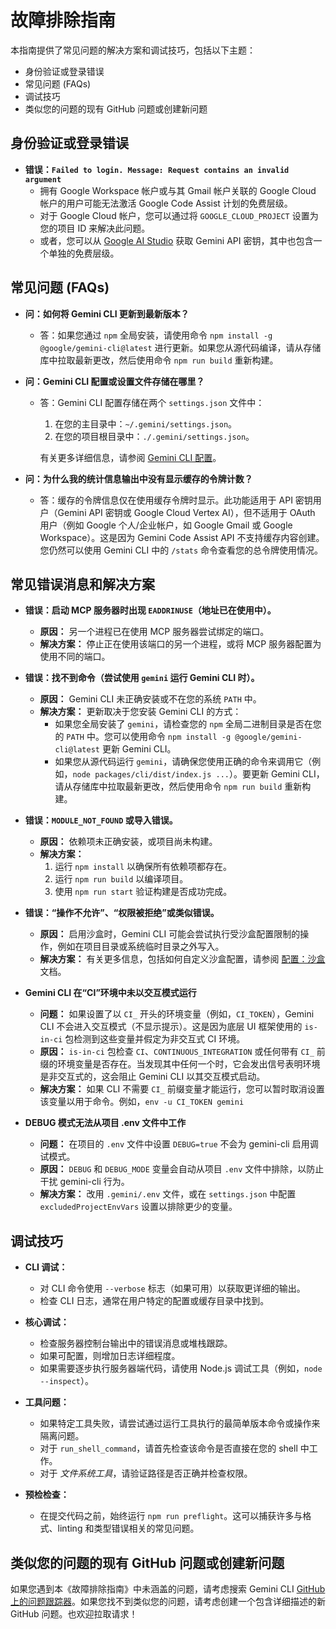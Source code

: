 # 故障排除指南

本指南提供了常见问题的解决方案和调试技巧，包括以下主题：

- 身份验证或登录错误
- 常见问题 (FAQs)
- 调试技巧
- 类似您的问题的现有 GitHub 问题或创建新问题

## 身份验证或登录错误

- **错误：`Failed to login. Message: Request contains an invalid argument`**
  - 拥有 Google Workspace 帐户或与其 Gmail 帐户关联的 Google Cloud 帐户的用户可能无法激活 Google Code Assist 计划的免费层级。
  - 对于 Google Cloud 帐户，您可以通过将 `GOOGLE_CLOUD_PROJECT` 设置为您的项目 ID 来解决此问题。
  - 或者，您可以从 [Google AI Studio](http://aistudio.google.com/app/apikey) 获取 Gemini API 密钥，其中也包含一个单独的免费层级。

## 常见问题 (FAQs)

- **问：如何将 Gemini CLI 更新到最新版本？**
  - 答：如果您通过 `npm` 全局安装，请使用命令 `npm install -g @google/gemini-cli@latest` 进行更新。如果您从源代码编译，请从存储库中拉取最新更改，然后使用命令 `npm run build` 重新构建。

- **问：Gemini CLI 配置或设置文件存储在哪里？**
  - 答：Gemini CLI 配置存储在两个 `settings.json` 文件中：
    1. 在您的主目录中：`~/.gemini/settings.json`。
    2. 在您的项目根目录中：`./.gemini/settings.json`。

    有关更多详细信息，请参阅 [Gemini CLI 配置](./cli/configuration.md)。

- **问：为什么我的统计信息输出中没有显示缓存的令牌计数？**
  - 答：缓存的令牌信息仅在使用缓存令牌时显示。此功能适用于 API 密钥用户（Gemini API 密钥或 Google Cloud Vertex AI），但不适用于 OAuth 用户（例如 Google 个人/企业帐户，如 Google Gmail 或 Google Workspace）。这是因为 Gemini Code Assist API 不支持缓存内容创建。您仍然可以使用 Gemini CLI 中的 `/stats` 命令查看您的总令牌使用情况。

## 常见错误消息和解决方案

- **错误：启动 MCP 服务器时出现 `EADDRINUSE`（地址已在使用中）。**
  - **原因：** 另一个进程已在使用 MCP 服务器尝试绑定的端口。
  - **解决方案：**
    停止正在使用该端口的另一个进程，或将 MCP 服务器配置为使用不同的端口。

- **错误：找不到命令（尝试使用 `gemini` 运行 Gemini CLI 时）。**
  - **原因：** Gemini CLI 未正确安装或不在您的系统 `PATH` 中。
  - **解决方案：**
    更新取决于您安装 Gemini CLI 的方式：
    - 如果您全局安装了 `gemini`，请检查您的 `npm` 全局二进制目录是否在您的 `PATH` 中。您可以使用命令 `npm install -g @google/gemini-cli@latest` 更新 Gemini CLI。
    - 如果您从源代码运行 `gemini`，请确保您使用正确的命令来调用它（例如，`node packages/cli/dist/index.js ...`）。要更新 Gemini CLI，请从存储库中拉取最新更改，然后使用命令 `npm run build` 重新构建。

- **错误：`MODULE_NOT_FOUND` 或导入错误。**
  - **原因：** 依赖项未正确安装，或项目尚未构建。
  - **解决方案：**
    1.  运行 `npm install` 以确保所有依赖项都存在。
    2.  运行 `npm run build` 以编译项目。
    3.  使用 `npm run start` 验证构建是否成功完成。

- **错误：“操作不允许”、“权限被拒绝”或类似错误。**
  - **原因：** 启用沙盒时，Gemini CLI 可能会尝试执行受沙盒配置限制的操作，例如在项目目录或系统临时目录之外写入。
  - **解决方案：** 有关更多信息，包括如何自定义沙盒配置，请参阅 [配置：沙盒](./cli/configuration.md#sandboxing) 文档。

- **Gemini CLI 在“CI”环境中未以交互模式运行**
  - **问题：** 如果设置了以 `CI_` 开头的环境变量（例如，`CI_TOKEN`），Gemini CLI 不会进入交互模式（不显示提示）。这是因为底层 UI 框架使用的 `is-in-ci` 包检测到这些变量并假定为非交互式 CI 环境。
  - **原因：** `is-in-ci` 包检查 `CI`、`CONTINUOUS_INTEGRATION` 或任何带有 `CI_` 前缀的环境变量是否存在。当发现其中任何一个时，它会发出信号表明环境是非交互式的，这会阻止 Gemini CLI 以其交互模式启动。
  - **解决方案：** 如果 CLI 不需要 `CI_` 前缀变量才能运行，您可以暂时取消设置该变量以用于命令。例如，`env -u CI_TOKEN gemini`

- **DEBUG 模式无法从项目 .env 文件中工作**
  - **问题：** 在项目的 `.env` 文件中设置 `DEBUG=true` 不会为 gemini-cli 启用调试模式。
  - **原因：** `DEBUG` 和 `DEBUG_MODE` 变量会自动从项目 `.env` 文件中排除，以防止干扰 gemini-cli 行为。
  - **解决方案：** 改用 `.gemini/.env` 文件，或在 `settings.json` 中配置 `excludedProjectEnvVars` 设置以排除更少的变量。

## 调试技巧

- **CLI 调试：**
  - 对 CLI 命令使用 `--verbose` 标志（如果可用）以获取更详细的输出。
  - 检查 CLI 日志，通常在用户特定的配置或缓存目录中找到。

- **核心调试：**
  - 检查服务器控制台输出中的错误消息或堆栈跟踪。
  - 如果可配置，则增加日志详细程度。
  - 如果需要逐步执行服务器端代码，请使用 Node.js 调试工具（例如，`node --inspect`）。

- **工具问题：**
  - 如果特定工具失败，请尝试通过运行工具执行的最简单版本命令或操作来隔离问题。
  - 对于 `run_shell_command`，请首先检查该命令是否直接在您的 shell 中工作。
  - 对于 _文件系统工具_，请验证路径是否正确并检查权限。

- **预检检查：**
  - 在提交代码之前，始终运行 `npm run preflight`。这可以捕获许多与格式、linting 和类型错误相关的常见问题。

## 类似您的问题的现有 GitHub 问题或创建新问题

如果您遇到本《故障排除指南》中未涵盖的问题，请考虑搜索 Gemini CLI [GitHub 上的问题跟踪器](https://github.com/google-gemini/gemini-cli/issues)。如果您找不到类似您的问题，请考虑创建一个包含详细描述的新 GitHub 问题。也欢迎拉取请求！
